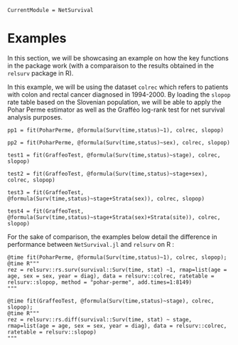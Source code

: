 ```@meta
CurrentModule = NetSurvival
```

# Examples

In this section, we will be showcasing an example on how the key functions in the package work (with a comparaison to the results obtained in the `relsurv` package in R). 

In this example, we will be using the dataset `colrec` which refers to patients with colon and rectal cancer diagnosed in 1994-2000. By loading the `slopop` rate table based on the Slovenian population, we will be able to apply the Pohar Perme estimator as well as the Grafféo log-rank test for net survival analysis purposes.

```@example
pp1 = fit(PoharPerme, @formula(Surv(time,status)~1), colrec, slopop)
```

```@example
pp2 = fit(PoharPerme, @formula(Surv(time,status)~sex), colrec, slopop)
```

```@example
test1 = fit(GraffeoTest, @formula(Surv(time,status)~stage), colrec, slopop)
```

```@example
test2 = fit(GraffeoTest, @formula(Surv(time,status)~stage+sex), colrec, slopop)
```

```@example
test3 = fit(GraffeoTest, @formula(Surv(time,status)~stage+Strata(sex)), colrec, slopop)
```

```@example
test4 = fit(GraffeoTest, @formula(Surv(time,status)~stage+Strata(sex)+Strata(site)), colrec, slopop)
```

For the sake of comparison, the examples below detail the difference in performance between `NetSurvival.jl` and `relsurv` on R : 

```
@time fit(PoharPerme, @formula(Surv(time,status)~1), colrec, slopop);
@time R"""
rez = relsurv::rs.surv(survival::Surv(time, stat) ~1, rmap=list(age = age, sex = sex, year = diag), data = relsurv::colrec, ratetable = relsurv::slopop, method = "pohar-perme", add.times=1:8149)
"""
```

```
@time fit(GraffeoTest, @formula(Surv(time,status)~stage), colrec, slopop);
@time R"""
rez = relsurv::rs.diff(survival::Surv(time, stat) ~ stage, rmap=list(age = age, sex = sex, year = diag), data = relsurv::colrec, ratetable = relsurv::slopop)
"""
```
